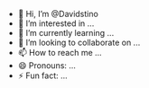 - 👋 Hi, I’m @Davidstino
- 👀 I’m interested in ...
- 🌱 I’m currently learning ...
- 💞️ I’m looking to collaborate on ...
- 📫 How to reach me ...
- 😄 Pronouns: ...
- ⚡ Fun fact: ...

<!---
Davidstino/Davidstino is a ✨ special ✨ repository because its `README.md` (this file) appears on your GitHub profile.
You can click the Preview link to take a look at your changes.
--->
